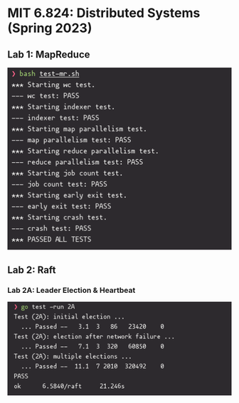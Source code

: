 # MIT 6.824: Distributed Systems (Spring 2023)

## Lab 1: MapReduce

![Lab 1: MapReduce](imgs/lab1.png "Lab 1")

## Lab 2: Raft

### Lab 2A: Leader Election & Heartbeat


![Lab 2A](imgs/lab2a.png "Lab 2a")
